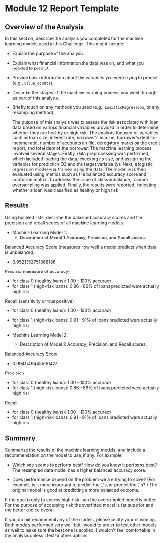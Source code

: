 # Module 12 Report Template

## Overview of the Analysis

In this section, describe the analysis you completed for the machine learning models used in this Challenge. This might include:

* Explain the purpose of the analysis.
* Explain what financial information the data was on, and what you needed to predict.
* Provide basic information about the variables you were trying to predict (e.g., `value_counts`).
* Describe the stages of the machine learning process you went through as part of this analysis.
* Briefly touch on any methods you used (e.g., `LogisticRegression`, or any resampling method).


    The purpose of this analysis was to assess the risk associated with loan data based on various financial variables provided in order to determine whether they are healthy or high risk. The analysis focused on variables such as loan size, interest rate, borrower's income, borrower's debt-to-income ratio, number of accounts on file, derogatory marks on the credit report, and total debt of the borrower. The machine learning process involved several stages. Firstly, data preprocessing was performed, which included loading the data, checking its size, and assigning the variables for prediction (X) and the target variable (y). Next, a logistic regression model was trained using the data. The model was then evaluated using metrics such as the balanced accuracy score and confusion matrix. To address the issue of class imbalance, random oversampling was applied. Finally, the results were reported, indicating whether a loan was classified as healthy or high risk


## Results

Using bulleted lists, describe the balanced accuracy scores and the precision and recall scores of all machine learning models.

* Machine Learning Model 1:
  * Description of Model 1 Accuracy, Precision, and Recall scores.
  
Balanced Accuracy Score (measures how well a model predicts when data is unbalanced)
* 0.9521352751368186
  
Precision(measure of accuracy)
* for class 0 (healthy loans): 1.00 - 100% accuracy
* for class 1 (high-risk loans): 0.86 - 86% of loans predicted were actually high risk
  
  
Recall (sensitivity or true positive)
* for class 0 (healthy loans): 1.00 - 100% accuracy
* for class 1 (high-risk loans): 0.91 - 91% of loans predicted were actually high risk


* Machine Learning Model 2:
  * Description of Model 2 Accuracy, Precision, and Recall scores.
  
Balanced Accuracy Score
 * 0.9941749445500477
  
Precision
* for class 0 (healthy loans): 1.00 - 100% accuracy
* for class 1 (high-risk loans): 0.86 - 86% of loans predicted were actually high risk
  
Recall
* for class 0 (healthy loans): 1.00 - 100% accuracy
* for class 1 (high-risk loans): 0.91 - 91%  of loans predicted were actually high risk

 

## Summary

Summarize the results of the machine learning models, and include a recommendation on the model to use, if any. For example:
* Which one seems to perform best? How do you know it performs best?
The resampled data model has a higher balanced accuracy score.


* Does performance depend on the problem we are trying to solve? (For example, is it more important to predict the `1`'s, or predict the `0`'s? )
The original model is good at predicting a more balanced outcome.

If the goal is only to access high risk than the oversampled model is better.
For the purpose of accessing risk the overfitted model is far superior and the better choice overall.

If you do not recommend any of the models, please justify your reasoning.
Both models performed very well but I would to prefer to test other models as well to make sure the best one is applied. I wouldn't feel comfortable in my analysis unless I tested other options.

